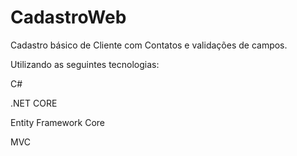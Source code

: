 # CadastroWeb
Cadastro básico de Cliente com Contatos e validações de campos.

Utilizando as seguintes tecnologias:

C#

.NET CORE

Entity Framework Core

MVC
